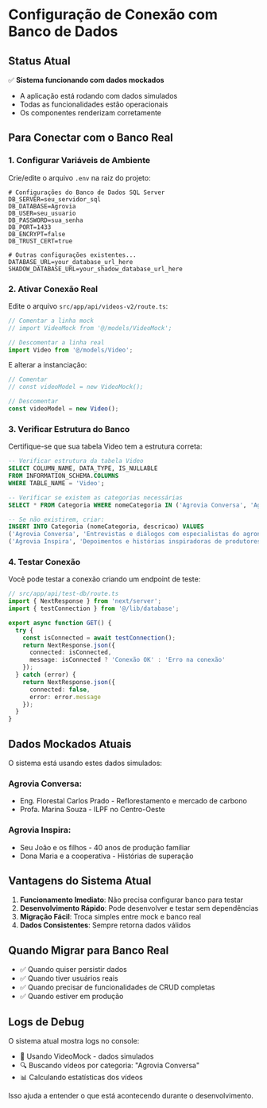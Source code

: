# Configuração de Conexão com Banco de Dados

## Status Atual
✅ **Sistema funcionando com dados mockados**
- A aplicação está rodando com dados simulados
- Todas as funcionalidades estão operacionais
- Os componentes renderizam corretamente

## Para Conectar com o Banco Real

### 1. Configurar Variáveis de Ambiente
Crie/edite o arquivo `.env` na raiz do projeto:

```env
# Configurações do Banco de Dados SQL Server
DB_SERVER=seu_servidor_sql
DB_DATABASE=Agrovia
DB_USER=seu_usuario
DB_PASSWORD=sua_senha
DB_PORT=1433
DB_ENCRYPT=false
DB_TRUST_CERT=true

# Outras configurações existentes...
DATABASE_URL=your_database_url_here
SHADOW_DATABASE_URL=your_shadow_database_url_here
```

### 2. Ativar Conexão Real
Edite o arquivo `src/app/api/videos-v2/route.ts`:

```typescript
// Comentar a linha mock
// import VideoMock from '@/models/VideoMock';

// Descomentar a linha real
import Video from '@/models/Video';
```

E alterar a instanciação:
```typescript
// Comentar
// const videoModel = new VideoMock();

// Descomentar
const videoModel = new Video();
```

### 3. Verificar Estrutura do Banco
Certifique-se que sua tabela Video tem a estrutura correta:

```sql
-- Verificar estrutura da tabela Video
SELECT COLUMN_NAME, DATA_TYPE, IS_NULLABLE
FROM INFORMATION_SCHEMA.COLUMNS
WHERE TABLE_NAME = 'Video';

-- Verificar se existem as categorias necessárias
SELECT * FROM Categoria WHERE nomeCategoria IN ('Agrovia Conversa', 'Agrovia Inspira');

-- Se não existirem, criar:
INSERT INTO Categoria (nomeCategoria, descricao) VALUES
('Agrovia Conversa', 'Entrevistas e diálogos com especialistas do agronegócio'),
('Agrovia Inspira', 'Depoimentos e histórias inspiradoras de produtores rurais');
```

### 4. Testar Conexão
Você pode testar a conexão criando um endpoint de teste:

```typescript
// src/app/api/test-db/route.ts
import { NextResponse } from 'next/server';
import { testConnection } from '@/lib/database';

export async function GET() {
  try {
    const isConnected = await testConnection();
    return NextResponse.json({ 
      connected: isConnected,
      message: isConnected ? 'Conexão OK' : 'Erro na conexão'
    });
  } catch (error) {
    return NextResponse.json({ 
      connected: false,
      error: error.message 
    });
  }
}
```

## Dados Mockados Atuais

O sistema está usando estes dados simulados:

### Agrovia Conversa:
- Eng. Florestal Carlos Prado - Reflorestamento e mercado de carbono
- Profa. Marina Souza - ILPF no Centro-Oeste

### Agrovia Inspira:
- Seu João e os filhos - 40 anos de produção familiar
- Dona Maria e a cooperativa - Histórias de superação

## Vantagens do Sistema Atual

1. **Funcionamento Imediato**: Não precisa configurar banco para testar
2. **Desenvolvimento Rápido**: Pode desenvolver e testar sem dependências
3. **Migração Fácil**: Troca simples entre mock e banco real
4. **Dados Consistentes**: Sempre retorna dados válidos

## Quando Migrar para Banco Real

- ✅ Quando quiser persistir dados
- ✅ Quando tiver usuários reais
- ✅ Quando precisar de funcionalidades de CRUD completas
- ✅ Quando estiver em produção

## Logs de Debug

O sistema atual mostra logs no console:
- 🔧 Usando VideoMock - dados simulados
- 🔍 Buscando vídeos por categoria: "Agrovia Conversa"
- 📊 Calculando estatísticas dos vídeos

Isso ajuda a entender o que está acontecendo durante o desenvolvimento.
